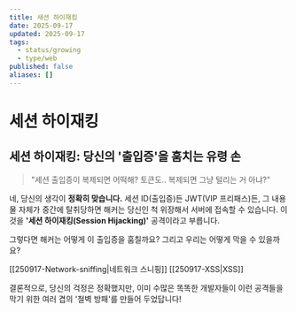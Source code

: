```yaml
---
title: 새션 하이재킹
date: 2025-09-17
updated: 2025-09-17
tags:
  - status/growing
  - type/web
published: false
aliases: []
---
```

# 세션 하이재킹
## 세션 하이재킹: 당신의 '출입증'을 훔치는 유령 손
> "세션 출입증이 복제되면 어떡해? 토큰도.. 복제되면 그냥 털리는 거 아냐?"

네, 당신의 생각이 **정확히 맞습니다.** 세션 ID(출입증)든 JWT(VIP 프리패스)든, 그 내용물 자체가 중간에 탈취당하면 해커는 당신인 척 위장해서 서버에 접속할 수 있습니다. 이것을 **'세션 하이재킹(Session Hijacking)'** 공격이라고 부릅니다.

그렇다면 해커는 어떻게 이 출입증을 훔칠까요? 그리고 우리는 어떻게 막을 수 있을까요?

[[250917-Network-sniffing|네트워크 스니핑]]
[[250917-XSS|XSS]]
        
결론적으로, 당신의 걱정은 정확했지만, 이미 수많은 똑똑한 개발자들이 이런 공격들을 막기 위한 여러 겹의 '철벽 방패'를 만들어 두었답니다!